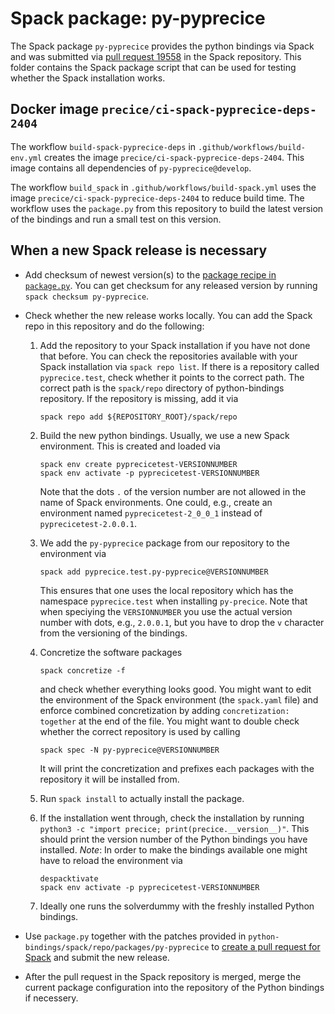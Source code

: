 # Spack package: py-pyprecice

The Spack package `py-pyprecice` provides the python bindings via Spack and was submitted via [pull request 19558](https://github.com/spack/spack/pull/19558) in the Spack repository. This folder contains the Spack package script that can be used for testing whether the Spack installation works.

## Docker image `precice/ci-spack-pyprecice-deps-2404`

The workflow `build-spack-pyprecice-deps` in `.github/workflows/build-env.yml` creates the image `precice/ci-spack-pyprecice-deps-2404`. This image contains all dependencies of `py-pyprecice@develop`.

The workflow `build_spack` in `.github/workflows/build-spack.yml` uses the image `precice/ci-spack-pyprecice-deps-2404` to reduce build time. The workflow uses the `package.py` from this repository to build the latest version of the bindings and run a small test on this version.

## When a new Spack release is necessary

* Add checksum of newest version(s) to the [package recipe in `package.py`](https://github.com/precice/python-bindings/blob/develop/spack/repo/packages/py-pyprecice/package.py). You can get checksum for any released version by running `spack checksum py-pyprecice`.
* Check whether the new release works locally. You can add the Spack repo in this repository and do the following:

  1. Add the repository to your Spack installation if you have not done that before. You can check the repositories available with your Spack installation via `spack repo list`. If there is a repository called `pyprecice.test`, check whether it points to the correct path. The correct path is the `spack/repo` directory of python-bindings repository. If the repository is missing, add it via

     ```text
     spack repo add ${REPOSITORY_ROOT}/spack/repo
     ```

  2. Build the new python bindings. Usually, we use a new Spack environment. This is created and loaded via

     ```text
     spack env create pyprecicetest-VERSIONNUMBER
     spack env activate -p pyprecicetest-VERSIONNUMBER
     ```

     Note that the dots `.` of the version number are not allowed in the name of Spack environments. One could, e.g., create an environment named `pyprecicetest-2_0_0_1` instead of `pyprecicetest-2.0.0.1`.

  3. We add the `py-pyprecice` package from our repository to the environment via

     ```text
     spack add pyprecice.test.py-pyprecice@VERSIONNUMBER
     ```

     This ensures that one uses the local repository which has the namespace `pyprecice.test` when installing `py-precice`. Note that when speciying the `VERSIONNUMBER` you use the actual version number with dots, e.g., `2.0.0.1`, but you have to drop the `v` character from the versioning of the bindings.

  4. Concretize the software packages

     ```text
     spack concretize -f
     ```

     and check whether everything looks good. You might want to edit the environment of the Spack environment (the `spack.yaml` file) and enforce combined concretization by adding `concretization: together` at the end of the file. You might want to double check whether the correct repository is used by calling

     ```text
     spack spec -N py-pyprecice@VERSIONNUMBER
     ```

     It will print the concretization and prefixes each packages with the repository it will be installed from.

  5. Run `spack install` to actually install the package.

  6. If the installation went through, check the installation by running `python3 -c "import precice; print(precice.__version__)"`. This should print the version number of the Python bindings you have installed. *Note*: In order to make the bindings available one might have to reload the environment via

     ```text
     despacktivate
     spack env activate -p pyprecicetest-VERSIONNUMBER
     ```

  7. Ideally one runs the solverdummy with the freshly installed Python bindings.

* Use `package.py` together with the patches provided in `python-bindings/spack/repo/packages/py-pyprecice` to [create a pull request for Spack](https://github.com/spack/spack/compare) and submit the new release.
* After the pull request in the Spack repository is merged, merge the current package configuration into the repository of the Python bindings if necessery.
